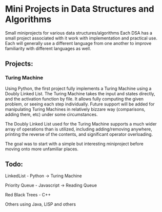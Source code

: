 # Mini Projects in Data Structures and Algorithms

Small miniprojects for various data structures/algorithms
Each DSA has a small project associated with it work with implementation and practical use.
Each will generally use a different language from one another to improve familiarity with different languages as well.

## Projects:

### Turing Machine

Using Python, the first project fully implements a Turing Machine using a Doubly Linked List. The Turing Machine takes the input and states
directly, and the activation function by file. It allows fully computing the given problem, or seeing each step individually. Future support
will be added for manipulating Turing Machines in relatively bizzare way (comparisons, adding them, etc) under some circumstances.

The Doubly Linked List used for the Turing Machine supports a much wider array of operations than is utilized, including adding/removing anywhere,
printing the reverse of the contents, and significant operator overloading.

The goal was to start with a simple but interesting miniproject before moving onto more unfamiliar places.

## Todo:

LinkedList - Python -> Turing Machine

Priority Queue - Javascript -> Reading Queue

Red Black Trees - C++

Others using Java, LISP and others
